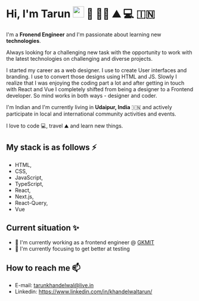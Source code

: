 
# Hi, I'm Tarun <img src="https://raw.githubusercontent.com/MartinHeinz/MartinHeinz/master/wave.gif" width="30px"> 🌳 🧗‍♂️ ⛰️ 💻 🇮🇳

I'm a **Fronend Engineer** and I'm passionate about learning new **technologies**.

Always looking for a challenging new task with the opportunity to work with the latest technologies on challenging and diverse projects. 

I started my career as a web designer. I use to create User interfaces and branding. I use to convert those designs using HTML and JS. Slowly I realize that I was enjoying the coding part a lot and after getting in touch with React and Vue I completely shifted from being a designer to a Frontend developer. So mind works in both ways - designer and coder. 

I'm Indian and I'm currently living in **Udaipur, India** 🇮🇳 and actively participate in local and international community activities and events.

I love to code :computer:, travel ⛰️ and learn new things.

## My stack is as follows ⚡

* HTML, 
* CSS, 
* JavaScript, 
* TypeScript, 
* React, 
* Next.js, 
* React-Query,
* Vue

## Current situation ✨

- 🔭 I'm currently working as a frontend engineer @ <a href="https://gkmit.co/">GKMIT</a>
- 🌱 I'm currently focusing to get better at testing

## How to reach me 📫

- E-mail: tarunkhandelwal@live.in
- Linkedin: https://www.linkedin.com/in/khandelwaltarun/


<!--
**Delwalt/delwalt** is a ✨ _special_ ✨ repository because its `README.md` (this file) appears on your GitHub profile.

Here are some ideas to get you started:

- 🔭 I’m currently working on ...
- 🌱 I’m currently learning ...
- 👯 I’m looking to collaborate on ...
- 🤔 I’m looking for help with ...
- 💬 Ask me about ...
- 📫 How to reach me: ...
- 😄 Pronouns: ...
- ⚡ Fun fact: ...
-->
